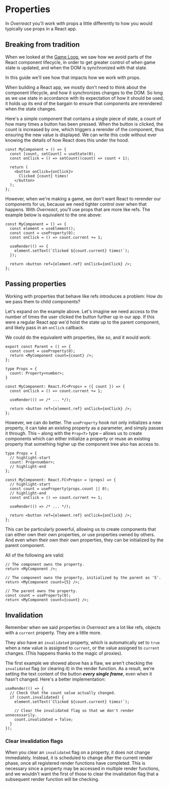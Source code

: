 # Properties

In _Overreact_ you'll work with props a little differently to how you would typically use props in a React app.

## Breaking from tradition

When we looked at the [Game Loop](./game-loop), we saw how we avoid parts of the React component lifecycle, in order to get greater control of when game state is updated, and when the DOM is synchronized with that state.

In this guide we'll see how that impacts how we work with props.

When building a React app, we mostly don't need to think about the component lifecycle, and how it synchronizes changes to the DOM. So long as we use state in accordance with its expectation of how it should be used, it holds up its end of the bargain to ensure that components are rerendered when the state changes.

Here's a simple component that contains a single piece of state, a count of how many times a button has been pressed. When the button is clicked, the count is increased by one, which triggers a rerender of the component, thus ensuring the new value is displayed. We can write this code without ever knowing the details of how React does this under the hood.

```tsx title="/src/components/MyComponent.js"
const MyComponent = () => {
  const [count, setCount] = useState(0);
  const onClick = () => setCount((count) => count + 1);

  return (
    <button onClick={onClick}>
      Clicked {count} times!
    </button>
  );
};
```

However, when we're making a game, we don't want React to rerender our components for us, because we need tighter control over when that happens. With _Overreact_, you'll use props that are more like refs. The example below is equivalent to the one above:

```tsx title="/src/components/MyComponent.js"
const MyComponent = () => {
  const element = useElement();
  const count = useProperty(0);
  const onClick = () => count.current += 1;

  useRender(() => {
    element.setText(`Clicked ${count.current} times!`);
  });

  return <button ref={element.ref} onClick={onClick} />;
};
```

## Passing properties

Working with properties that behave like refs introduces a problem: How do we pass them to child components?

Let's expand on the example above. Let's imagine we need access to the number of times the user clicked the button further up in our app. If this were a regular React app we'd hoist the state up to the parent component, and likely pass in an `onClick` callback.

We could do the equivalent with properties, like so, and it would work:

```tsx title="/src/components/Parent.js"
export const Parent = () => {
  const count = useProperty(0);
  return <MyComponent count={count} />;
};
```

```tsx title="/src/components/MyComponent.js"
type Props = {
  count: Property<number>;
}

const MyComponent: React.FC<Props> = ({ count }) => {
  const onClick = () => count.current += 1;

  useRender(() => /* ... */);

  return <button ref={element.ref} onClick={onClick} />;
};
```

However, we can do better. The `useProperty` hook not only initializes a new property, it can take an existing property as a parameter, and simply passes it through. This – along with the `Prop<T>` type – allows us to create components which can either initialize a property or reuse an existing property that something higher up the component tree also has access to.


```tsx title="/src/components/MyComponent.js"
type Props = {
  // highlight-start
  count: Prop<number>;
  // highlight-end
};

const MyComponent: React.FC<Props> = (props) => {
  // highlight-start
  const count = useProperty(props.count || 0);
  // highlight-end
  const onClick = () => count.current += 1;

  useRender(() => /* ... */);

  return <button ref={element.ref} onClick={onClick} />;
};
```

This can be particularly powerful, allowing us to create components that can either own their own properties, or use properties owned by others. And even when their own their own properties, they can be initialized by the parent component.

All of the following are valid:

```tsx
// The component owns the property.
return <MyComponent />;

// The component owns the property, initialized by the parent as '5'.
return <MyComponent count={5} />;

// The parent owns the property.
const count = useProperty(0);
return <MyComponent count={count} />;
```

## Invalidation

Remember when we said properties in _Overreact_ are a lot like refs, objects with a `current` property. They are a little more.

They also have an `invalidated` property, which is automatically set to `true` when a new value is assigned to `current`, or the value assigned to `current` changes. (This happens thanks to the magic of proxies).

The first example we showed above has a flaw, we aren't checking the `invalidated` flag (or clearing it) in the render function. As a result, we're setting the text content of the button ___every single frame___, even when it hasn't changed. Here's a better implementation:

```tsx
useRender(() => {
  // Check that the count value actually changed.
  if (count.invalidated) {
    element.setText(`Clicked ${count.current} times!`);

    // Clear the invalidated flag so that we don't render unnecessarily.
    count.invalidated = false;
  }
});
```

### Clear invalidation flags

When you clear an `invalidated` flag on a property, it does not change immediately. Instead, it is scheduled to change after the current render phase, once all registered render functions have completed. This is necessary since a property may be accessed in multiple render functions, and we wouldn't want the first of those to clear the invalidation flag that a subsequent render function will be checking.